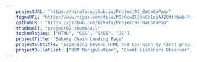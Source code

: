 ```yaml
---
    projectURL: "https://hirafa.github.io/Project02_BatataPan/"
    figmaURL: "https://www.figma.com/file/P5c6cwZl3dwCxIcjAJZQff/Web-Project02%3A-BatataPan?type=design&node-id=0-1&mode=design&t=tDKnggVX8bIdItaD-0"
    githubURL: "https://github.com/hiRafa/Project02_BatataPan"
    thumbnail: "project02_thumbnail"
    technologies: ["HTML", "CSS", "SASS", "JS"]
    projectTitle: "Bakery Chain Landing Page"
    projectSubtitle: "Expanding beyond HTML and CSS with my first programming language: Javascript."
    projectBulletList: ["DOM Manipulation", "Event Listeners Observer", "JSON file Parse", "Filters and tabs"]
---
```

